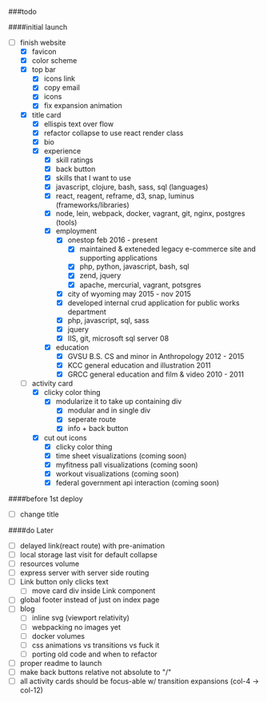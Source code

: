 ###todo 

####initial launch
- [ ] finish website
  - [x] favicon
  - [x] color scheme
  - [x] top bar
    - [x] icons link
    - [x] copy email
    - [x] icons
    - [x] fix expansion animation
  - [x] title card
    - [x] ellispis text over flow
    - [x] refactor collapse to use react render class
    - [x] bio
    - [x] experience
      - [x] skill ratings 
      - [x] back button
      - [x] skills that I want to use
       - [x] javascript, clojure, bash, sass, sql (languages)
       - [x] react, reagent, reframe, d3, snap, luminus (frameworks/libraries)
       - [x] node, lein, webpack, docker, vagrant, git, nginx, postgres (tools)
      - [x] employment
        - [x] onestop feb 2016 - present
          - [x] maintained & exteneded legacy e-commerce site and supporting applications
          - [x] php, python, javascript, bash, sql
          - [x] zend, jquery
          - [x] apache, mercurial, vagrant, potsgres
        - [x] city of wyoming may 2015 - nov 2015
         - [x] developed internal crud application for public works department
         - [x] php, javascript, sql, sass
         - [x] jquery
         - [x] IIS, git, microsoft sql server 08
      - [x] education
        - [x] GVSU B.S. CS and minor in Anthropology 2012 - 2015
        - [x] KCC general education and illustration 2011
        - [x] GRCC general education and film & video 2010 - 2011
  - [ ] activity card
    - [x] clicky color thing
      - [x] modularize it to take up containing div
        - [x] modular and in single div
        - [x] seperate route
        - [x] info + back button
    - [x] cut out icons
      - [x] clicky color thing
      - [x] time sheet visualizations (coming soon)
      - [x] myfitness pall visualizations (coming soon)
      - [x] workout visualizations (coming soon)
      - [x] federal government api interaction (coming soon)

####before 1st deploy
- [ ] change title

####do Later
- [ ] delayed link(react route) with pre-animation
- [ ] local storage last visit for default collapse
- [ ] resources volume
- [ ] express server with server side routing
- [ ] Link button only clicks text
  - [ ] move card div inside Link component
- [ ] global footer instead of just on index page
- [ ] blog
  - [ ] inline svg (viewport relativity)
  - [ ] webpacking no images yet
  - [ ] docker volumes
  - [ ] css animations vs transitions vs fuck it
  - [ ] porting old code and when to refactor
- [ ] proper readme to launch
- [ ] make back buttons relative not absolute to "/"
- [ ] all activity cards should be focus-able w/ transition expansions (col-4 -> col-12)
